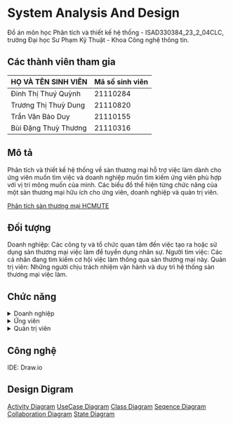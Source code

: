 # System Analysis And Design
Đồ án môn học Phân tích và thiết kế hệ thống - ISAD330384_23_2_04CLC, trường Đại học Sư Phạm Kỹ Thuật - Khoa Công nghệ thông tin.
## Các thành viên tham gia
| HỌ VÀ TÊN SINH VIÊN| Mã số sinh viên |
| -------- | -------- |
| Đinh Thị Thuý Quỳnh |21110284|
| Trương Thị Thuỳ Dung |21110820| 
| Trần Văn Bảo Duy   |21110155|
| Bùi Đặng Thuỳ Thương   |21110316| 
## Mô tả
Phân tích và thiết kế hệ thống về sàn thương mại hỗ trợ việc làm dành cho ứng viên muốn tìm việc và doanh nghiệp muốn tìm kiếm ứng viên phù hợp với vị trí mông muốn của mình. Các biểu đồ thể hiện từng chức năng của một sàn thương mại hữu ích cho ứng viên, doanh nghiệp và quản trị viên.

[Phân tích sàn thương mại HCMUTE](https://careerhub.hcmute.edu.vn/)
## Đối tượng 
Doanh nghiệp: Các công ty và tổ chức quan tâm đến việc tạo ra hoặc sử dụng sàn thương mại việc làm để tuyển dụng nhân sự.
Người tìm việc: Các cá nhân đang tìm kiếm cơ hội việc làm thông qua sàn thương mại này.
Quản trị viên: Những người chịu trách nhiệm vận hành và duy trì hệ thống sàn thương mại việc làm.
## Chức năng
<details>
  <summary>Doanh nghiệp</summary>
  
  - Doanh nghiệp muốn đăng tin, tìm kiếm các ứng viên phải đăng kí trước tiên.
  - Khi doanh nghiệp đăng ký thành công sẽ có thể tiến hành đăng tin tuyển dụng.
  - Tin tuyển dụng khi đăng lên phải đáp ứng đầy đủ các thông tin mà nhà quản trị yêu cầu.
  - Sau khi đăng tin tuyển dụng, doanh nghiệp có thể xét duyệt ứng viên đã nộp hồ sơ vào tin tuyển dụng.
  - Doanh nghiệp chỉ được đăng một tin tuyển dụng với mỗi vị trí việc làm không được trùng, một tin tuyển dụng có thể bao gồm nhiều ngành nghề, ngày nhưng chỉ một loại hình (thực tập, bán thời gian, toàn thời gian). 
</details>
<details>
  <summary>Ứng viên</summary>
  
  - Ứng viên muốn tìm việc, nộp CV phải tiến hành đăng ký thông tin trên hệ thống.
  - Khi ứng viên đăng ký thành công sẽ có thể tiến hành đăng nhập và tìm kiếm việc làm.
  - Ứng viên sẽ không giới hạn lượt nộp vào tin tuyển dụng.
</details>
<details>
  <summary>Quản trị viên</summary>

  - Đăng nhập theo phần quyền quản trị viên.
  - Quản lý thông tin của doanh nghiệp, ứng viên.
  - Phê duyệt, từ chối bài đăng của doanh nghiệp.
  - Lập báo cáo một số thông tin như sau: các ngành mà doanh nghiệp quan tâm, số lượng tin tuyển dụng đang trong tháng, tuần, ngày xuất hồ sơ ứng tuyển, tỷ lệ doanh nghiệp đăng ký tài khoản, tỷ lệ giới tính của ứng viên, mức lương theo các ngành đào tạo mà doanh nghiệp đăng tin tuyển dụng.
</details>

## Công nghệ
IDE: Draw.io
## Design Digram
[Activity Diagram](https://app.diagrams.net/#G1l6pNd62cC-LgtG1MNEpbITz4Lg71FepK#%7B%22pageId%22%3A%2274u5PDIn6QB7BPTkHJcN%22%7D)
[UseCase Diagram](https://app.diagrams.net/#G1N6mnX6VTV7fsG8tnWTJ87vhxuMX-KirN#%7B%22pageId%22%3A%22d29DjUdbyYqTpqsHV6zt%22%7D)
[Class Diagram](https://app.diagrams.net/#G1H-sykj95kXqVOynjmBg1aAL97bYWeVFB#%7B%22pageId%22%3A%2296TIA7zKhpkw4f_rN6CT%22%7D)
[Seqence Diagram](https://app.diagrams.net/#G13vJtSIpPaKDDSYGnJnA4a05dgRK7e0Ha#%7B%22pageId%22%3A%22T6wRXbwGTfQr69nC-y83%22%7D)
[Collaboration Diagram](https://app.diagrams.net/#G1o3ZPXqvdbBqt5691_K2kpWcEkhOY330D#%7B%22pageId%22%3A%22mxq2dScdaCvg0OHSCnpv%22%7D)
[State Diagram](https://app.diagrams.net/#G1wGQhdROroRqseeMztveKO-9Oi4MezNwt#%7B%22pageId%22%3A%220sEE2OfB25nDotvY9RtC%22%7D)
